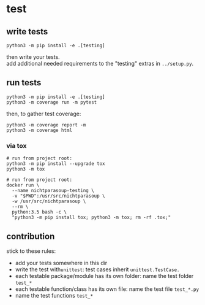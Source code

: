 # test

## write tests

```shell script
python3 -m pip install -e .[testing]
```

then write your tests.  
add additional needed requirements to the "testing" extras in `../setup.py`.


## run tests

```shell script
python3 -m pip install -e .[testing]
python3 -m coverage run -m pytest 
```

then, to gather test coverage:

```shell script
python3 -m coverage report -m 
python3 -m coverage html 
```


### via tox 

```shell script
# run from project root:
python3 -m pip install --upgrade tox
python3 -m tox
```

```shell script
# run from project root:
docker run \
  --name nichtparasoup-testing \
  -v "$PWD":/usr/src/nichtparasoup \
  -w /usr/src/nichtparasoup \
  --rm \
  python:3.5 bash -c \
  "python3 -m pip install tox; python3 -m tox; rm -rf .tox;"
```

## contribution 

stick to these rules:

* add your tests somewhere in this dir
* write the test with`unittest`: test cases inherit `unittest.TestCase.`
* each testable package/module has its own folder: name the test folder `test_*`
* each testable function/class has its own file:   name the test file   `test_*.py`
* name the test functions `test_*`

